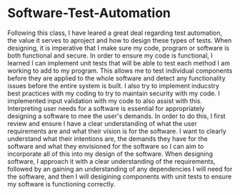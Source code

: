 # Software-Test-Automation

Following this class, I have leared a great deal regarding test automation, the value it serves to aproject and how to design these types of tests. When designing, it is imperative that I make sure my code, program or software is both functional and secure. In order to ensure my code is functional, I learned I can implement unit tests that will be able to test each method I am working to add to my program. This allows me to test individual components before they are applied to the whole software and detect any functionality issues before the entire system is built. I also try to implement inducstry best practices with my coding to try to maintain security with my code. I implemented input validation with my code to also assist with this. Interpreting user needs for a software is essential for appropriately designing a software to mee the user's demands. In order to do this, I first review and ensure I have a clear understanding of what the user requirements are and what their vision is for the software. I want to clearly understand what their intentions are, the demands they have for the software and what they envisioned for the software so I can aim to incorporate all of this into my design of the software. When designing software, I approach it with a clear understanding of the requirements, followed by an gaining an understanding of any dependencies I will need for the software, and then I will desigining components with unit tests to ensure my software is functioning correctly. 
